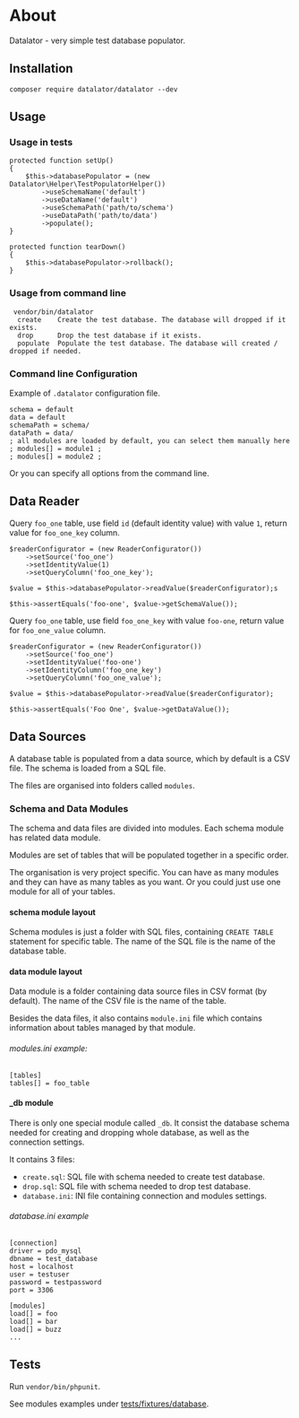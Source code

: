 # About
Datalator - very simple test database populator.


## Installation

`composer require datalator/datalator --dev`

## Usage

### Usage in tests

```
protected function setUp()
{
    $this->databasePopulator = (new Datalator\Helper\TestPopulatorHelper())
        ->useSchemaName('default')
        ->useDataName('default')
        ->useSchemaPath('path/to/schema')
        ->useDataPath('path/to/data')
        ->populate();
}

protected function tearDown()
{
    $this->databasePopulator->rollback();
}
```

### Usage from command line
```
 vendor/bin/datalator 
  create    Create the test database. The database will dropped if it exists.
  drop      Drop the test database if it exists.
  populate  Populate the test database. The database will created / dropped if needed.
 ```


### Command line Configuration

Example of `.datalator` configuration file.
```
schema = default
data = default
schemaPath = schema/
dataPath = data/
; all modules are loaded by default, you can select them manually here
; modules[] = module1 ;
; modules[] = module2 ;
```
Or you can specify all options from the command line.
 
## Data Reader
Query `foo_one` table, use field `id` (default identity value) with value `1`, return value for `foo_one_key` column.

```
$readerConfigurator = (new ReaderConfigurator())
    ->setSource('foo_one')
    ->setIdentityValue(1)
    ->setQueryColumn('foo_one_key');

$value = $this->databasePopulator->readValue($readerConfigurator);s

$this->assertEquals('foo-one', $value->getSchemaValue());
```

Query `foo_one` table, use field `foo_one_key` with value `foo-one`, return value for `foo_one_value` column.
```
$readerConfigurator = (new ReaderConfigurator())
    ->setSource('foo_one')
    ->setIdentityValue('foo-one')
    ->setIdentityColumn('foo_one_key')
    ->setQueryColumn('foo_one_value');

$value = $this->databasePopulator->readValue($readerConfigurator);

$this->assertEquals('Foo One', $value->getDataValue());
```


## Data Sources
A database table is populated from a data source, which by default is a CSV file.
The schema is loaded from a SQL file.

The files are organised into folders called `modules`.

### Schema and Data Modules
The schema and data files are divided into modules. 
Each schema module has related data module.

Modules are set of tables that will be populated together in a specific order.

The organisation is very project specific.
You can have as many modules and they can have as many tables as you want.
Or you could just use one module for all of your tables.


#### schema module layout
Schema modules is just a folder with SQL files, containing `CREATE TABLE` statement for specific table.
The name of the SQL file is the name of the database table.

#### data module layout
Data module is a folder containing data source files in CSV format (by default).
The name of the CSV file is the name of the table.

Besides the data files, it also contains `module.ini` file which contains information
about tables managed by that module.

###### modules.ini example:
```
[tables]
tables[] = foo_table
```


#### _db module
There is only one special module called `_db`.
It consist the  database schema needed for creating and dropping whole database, 
as well as the connection settings.

It contains 3 files:

 - `create.sql`: SQL file with schema needed to create test database.
 - `drop.sql`: SQL file with schema needed to drop test database.
 - `database.ini`: INI file containing connection and modules settings.


###### database.ini example
```
[connection]
driver = pdo_mysql
dbname = test_database
host = localhost
user = testuser
password = testpassword
port = 3306

[modules]
load[] = foo
load[] = bar
load[] = buzz
...
```


## Tests
Run `vendor/bin/phpunit`. 

See modules examples under [tests/fixtures/database](https://github.com/oliwierptak/datalator/tree/master/tests/fixtures/database).
